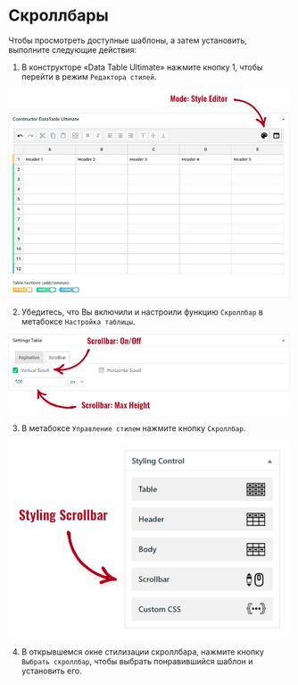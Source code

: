 # Скроллбары

Чтобы просмотреть доступные шаблоны, а затем установить, выполните следующие действия:

1. В конструкторе «Data Table Ultimate» нажмите кнопку 1, чтобы перейти в режим `Редактора стилей`.

![](../.gitbook/assets/template-pagination-1.gif)

2. Убедитесь, что Вы включили и настроили функцию `Скроллбар` в метабоксе `Настройка таблицы`.

![](../.gitbook/assets/template-scrollbar-1.gif)

3. В метабоксе `Управление стилем` нажмите кнопку `Скроллбар`.

![](../.gitbook/assets/template-scrollbar-2.gif)

4. В открывшемся окне стилизации скроллбара, нажмите кнопку `Выбрать скроллбар`, чтобы выбрать понравившийся шаблон и установить его.

